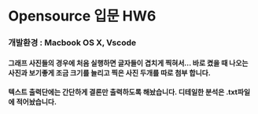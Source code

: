 # Opensource 입문 HW6
### 개발환경 : Macbook OS X, Vscode
#### 그래프 사진들의 경우에 처음 실행하면 글자들이 겹치게 찍혀서... 바로 켰을 때 나오는 사진과 보기좋게 조금 크기를 늘리고 찍은 사진 두개를 따로 첨부 합니다.
#### 텍스트 출력단에는 간단하게 결론만 출력하도록 해놨습니다. 디테일한 분석은 .txt파일에 적어놨습니다.
